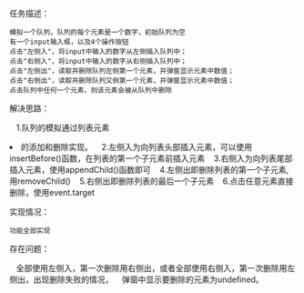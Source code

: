 任务描述：

    模拟一个队列，队列的每个元素是一个数字，初始队列为空
    有一个input输入框，以及4个操作按钮
    点击"左侧入"，将input中输入的数字从左侧插入队列中；
    点击"右侧入"，将input中输入的数字从右侧插入队列中；
    点击"左侧出"，读取并删除队列左侧第一个元素，并弹窗显示元素中数值；
    点击"右侧出"，读取并删除队列又侧第一个元素，并弹窗显示元素中数值；
    点击队列中任何一个元素，则该元素会被从队列中删除

解决思路：

    1.队列的模拟通过列表元素<li>的添加和删除实现。
    2.左侧入为向列表头部插入元素，可以使用insertBefore()函数，在列表的第一个子元素前插入元素
    3.右侧入为向列表尾部插入元素，使用appendChild()函数即可
    4.左侧出即删除列表的第一个子元素,用removeChild()
    5.右侧出即删除列表的最后一个子元素
    6.点击任意元素直接删除，使用event.target
 
 
实现情况：

    功能全部实现
    
存在问题：

    全部使用左侧入，第一次删除用右侧出，或者全部使用右侧入，第一次删除用左侧出，出现删除失败的情况，
    弹窗中显示要删除的元素为undefined。
